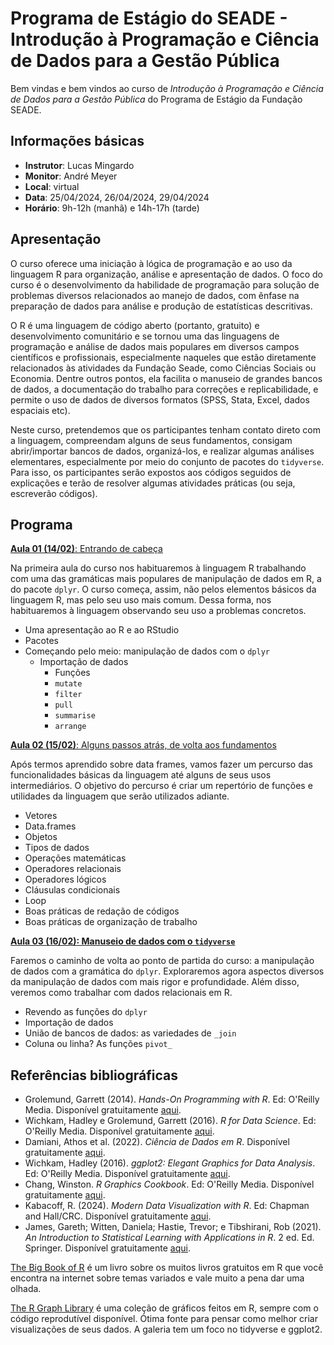 # Programa de Estágio do SEADE - Introdução à Programação e Ciência de Dados para a Gestão Pública

Bem vindas e bem vindos ao curso de _Introdução à Programação e Ciência de Dados para a Gestão Pública_ do Programa de Estágio da Fundação SEADE.

## Informações básicas

* **Instrutor**: Lucas Mingardo 
* **Monitor**: André Meyer
* **Local**: virtual
* **Data**: 25/04/2024, 26/04/2024, 29/04/2024
* **Horário**:  9h-12h (manhã) e 14h-17h (tarde)

## Apresentação

O curso oferece uma iniciação à lógica de programação e ao uso da linguagem R para organização, análise e apresentação de dados. O foco do curso é o desenvolvimento da habilidade de programação para solução de problemas diversos relacionados ao manejo de dados, com ênfase na preparação de dados para análise e produção de estatísticas descritivas. 

O R é uma linguagem de código aberto (portanto, gratuito) e desenvolvimento comunitário e se tornou uma das linguagens de programação e análise de dados mais populares em diversos campos científicos e profissionais, especialmente naqueles que estão diretamente relacionados às atividades da Fundação Seade, como Ciências Sociais ou Economia. Dentre outros pontos, ela facilita o manuseio de grandes bancos de dados, a documentação do trabalho para correções e replicabilidade, e permite o uso de dados de diversos formatos (SPSS, Stata, Excel, dados espaciais etc).

Neste curso, pretendemos que os participantes tenham contato direto com a linguagem, compreendam alguns de seus fundamentos, consigam abrir/importar bancos de dados, organizá-los, e realizar algumas análises elementares, especialmente por meio do conjunto de pacotes do `tidyverse`. Para isso, os participantes serão expostos aos códigos seguidos de explicações e terão de resolver algumas atividades práticas (ou seja, escreverão códigos).

## Programa

[**Aula 01 (14/02)**: Entrando de cabeça](/turmas/2024_estagio_turma1/classes/class-01.md) 

Na primeira aula do curso nos habituaremos à linguagem R trabalhando com uma das gramáticas mais populares de manipulação de dados em R, a do pacote `dplyr`. O curso começa, assim, não pelos elementos básicos da linguagem R, mas pelo seu uso mais comum. Dessa forma, nos habituaremos à linguagem observando seu uso a problemas concretos.

* Uma apresentação ao R e ao RStudio
* Pacotes
* Começando pelo meio: manipulação de dados com o `dplyr`
  + Importação de dados
	+ Funções
	+ `mutate`
	+ `filter`
	+ `pull`
	+ `summarise`
	+ `arrange`

[**Aula 02 (15/02)**: Alguns passos atrás, de volta aos fundamentos](/turmas/2024_estagio_turma1/classes/class-02.md) 

Após termos aprendido sobre data frames, vamos fazer um percurso das funcionalidades básicas da linguagem até alguns de seus usos intermediários. O objetivo do percurso é criar um repertório de funções e utilidades da linguagem que serão utilizados adiante.

* Vetores
* Data.frames
* Objetos
* Tipos de dados
* Operações matemáticas
* Operadores relacionais 
* Operadores lógicos
*	Cláusulas condicionais
* Loop
* Boas práticas de redação de códigos
* Boas práticas de organização de trabalho

[**Aula 03 (16/02): Manuseio de dados com o `tidyverse`**](/turmas/2024_estagio_turma1/classes/class-03.md) 

Faremos o caminho de volta ao ponto de partida do curso: a manipulação de dados com a gramática do `dplyr`. Exploraremos agora aspectos diversos da manipulação de dados com mais rigor e profundidade. Além disso, veremos como trabalhar com dados relacionais em R.

* Revendo as funções do `dplyr`
* Importação de dados
* União de bancos de dados: as variedades de `_join`
* Coluna ou linha? As funções `pivot_` 

## Referências bibliográficas

-   Grolemund, Garrett (2014). _Hands-On Programming with R_. Ed: O'Reilly Media. Disponível gratuitamente [aqui](https://rstudio-education.github.io/hopr/).
-   Wichkam, Hadley e Grolemund, Garrett (2016). _R for Data Science_. Ed: O'Reilly Media. Disponível gratuitamente [aqui](http://r4ds.had.co.nz/data-visualisation.html).
-   Damiani, Athos et al. (2022). _Ciência de Dados em R_. Disponível gratuitamente [aqui](https://livro.curso-r.com/index.html).
-   Wichkam, Hadley (2016). _ggplot2: Elegant Graphics for Data Analysis_. Ed: O'Reilly Media. Disponível gratuitamente [aqui](https://ggplot2-book.org/).
-   Chang, Winston. _R Graphics Cookbook_. Ed: O'Reilly Media. Disponível gratuitamente [aqui](https://r-graphics.org/index.html).
- Kabacoff, R. (2024). _Modern Data Visualization with R_. Ed: Chapman and Hall/CRC. Disponível gratuitamente [aqui](https://rkabacoff.github.io/datavis/).
-   James, Gareth; Witten, Daniela; Hastie, Trevor; e Tibshirani, Rob (2021). _An Introduction to Statistical Learning with Applications in R_. 2 ed. Ed. Springer. Disponível gratuitamente [aqui](https://hastie.su.domains/ISLR2/ISLRv2_website.pdf).

[The Big Book of R](https://www.bigbookofr.com/index.html) é um livro sobre os muitos livros gratuitos em R que você encontra na internet sobre temas variados e vale muito a pena dar uma olhada.

[The R Graph Library](https://r-graph-gallery.com/) é uma coleção de gráficos feitos em R, sempre com o código reprodutível disponível. Ótima fonte para pensar como melhor criar visualizações de seus dados. A galeria tem um foco no tidyverse e ggplot2.



